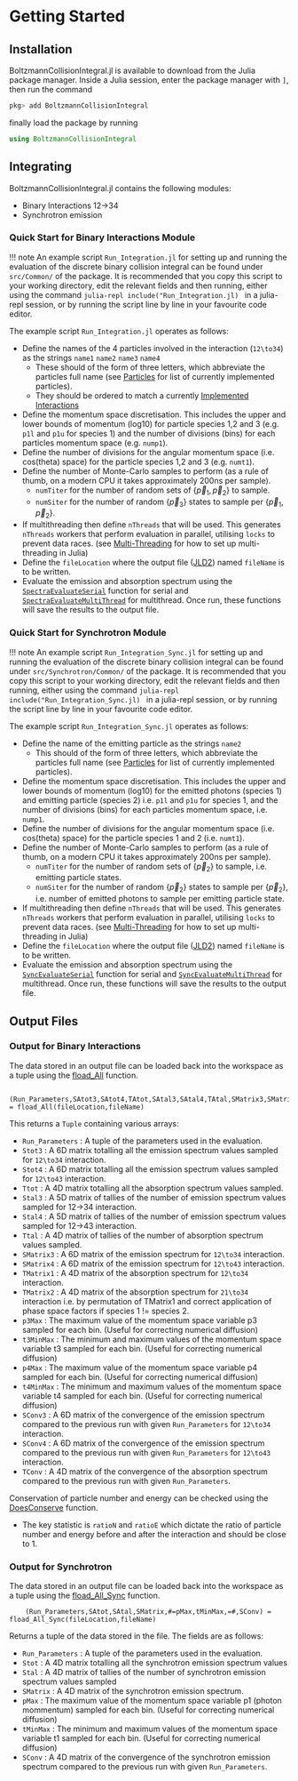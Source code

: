 # Getting Started

## Installation 
BoltzmannCollisionIntegral.jl is available to download from the Julia package manager. Inside a Julia session, enter the package manager with `]`, then run the command

```julia
pkg> add BoltzmannCollisionIntegral
```
finally load the package by running

```julia
using BoltzmannCollisionIntegral
```

## Integrating 
BoltzmannCollisionIntegral.jl contains the following modules:
- Binary Interactions 12->34
- Synchrotron emission    

### Quick Start for Binary Interactions Module

!!! note
    An example script `Run_Integration.jl` for setting up and running the evaluation of the discrete binary collision integral can be found under `src/Common/` of the package. It is recommended that you copy this script to your working directory, edit the relevant fields and then running, either using the command 
    ```julia-repl
    include("Run_Integration.jl)
    ```
    in a julia-repl session, or by running the script line by line in your favourite code editor.

The example script `Run_Integration.jl` operates as follows:
- Define the names of the 4 particles involved in the interaction (``12\to34``) as the strings `name1` `name2` `name3` `name4`
    - These should of the form of three letters, which abbreviate the particles full name (see [Particles](@ref) for list of currently implemented particles).
    - They should be ordered to match a currently [Implemented Interactions](@ref)
- Define the momentum space discretisation. This includes the upper and lower bounds of momentum (log10) for particle species 1,2 and 3 (e.g. `p1l` and `p1u` for species 1) and the number of divisions (bins) for each particles momentum space (e.g. `nump1`).
- Define the number of divisions for the angular momentum space (i.e. cos(theta) space) for the particle species 1,2 and 3 (e.g. `numt1`). 
- Define the number of Monte-Carlo samples to perform (as a rule of thumb, on a modern CPU it takes approximately 200ns per sample).
    - `numTiter` for the number of random sets of $\{\vec{p}_1,\vec{p}_2\}$ to sample. 
    - `numSiter` for the number of random $\{\vec{p}_3\}$ states to sample per $\{\vec{p}_1,\vec{p}_2\}$.
- If multithreading then define `nThreads` that will be used. This generates `nThreads` workers that perform evaluation in parallel, utilising `locks` to prevent data races. (see [Multi-Threading](https://docs.julialang.org/en/v1/manual/multi-threading/) for how to set up multi-threading in Julia)
- Define the `fileLocation` where the output file ([JLD2](https://github.com/JuliaIO/JLD2.jl)) named `fileName` is to be written.
- Evaluate the emission and absorption spectrum using the [`SpectraEvaluateSerial`](@ref) function for serial and [`SpectraEvaluateMultiThread`](@ref) for multithread. Once run, these functions will save the results to the output file.

### Quick Start for Synchrotron Module

!!! note
    An example script `Run_Integration_Sync.jl` for setting up and running the evaluation of the discrete binary collision integral can be found under `src/Synchrotron/Common/` of the package. It is recommended that you copy this script to your working directory, edit the relevant fields and then running, either using the command 
    ```julia-repl
    include("Run_Integration_Sync.jl)
    ```
    in a julia-repl session, or by running the script line by line in your favourite code editor.

The example script `Run_Integration_Sync.jl` operates as follows:
- Define the name of the emitting particle as the strings `name2`
    - This should of the form of three letters, which abbreviate the particles full name (see [Particles](@ref) for list of currently implemented particles).
- Define the momentum space discretisation. This includes the upper and lower bounds of momentum (log10) for the emitted photons (species 1) and emitting particle (species 2) i.e. `p1l` and `p1u` for species 1, and the number of divisions (bins) for each particles momentum space, i.e. `nump1`.
- Define the number of divisions for the angular momentum space (i.e. cos(theta) space) for the particle species 1 and 2 (i.e. `numt1`). 
- Define the number of Monte-Carlo samples to perform (as a rule of thumb, on a modern CPU it takes approximately 200ns per sample).
    - `numTiter` for the number of random sets of $\{\vec{p}_2\}$ to sample, i.e. emitting particle states. 
    - `numSiter` for the number of random $\{\vec{p}_2\}$ states to sample per $\{\vec{p}_2\}$, i.e. number of emitted photons to sample per emitting particle state.
- If multithreading then define `nThreads` that will be used. This generates `nThreads` workers that perform evaluation in parallel, utilising `locks` to prevent data races. (see [Multi-Threading](https://docs.julialang.org/en/v1/manual/multi-threading/) for how to set up multi-threading in Julia)
- Define the `fileLocation` where the output file ([JLD2](https://github.com/JuliaIO/JLD2.jl)) named `fileName` is to be written.
- Evaluate the emission and absorption spectrum using the [`SyncEvaluateSerial`](@ref) function for serial and [`SyncEvaluateMultiThread`](@ref) for multithread. Once run, these functions will save the results to the output file.


## Output Files

### Output for Binary Interactions
The data stored in an output file can be loaded back into the workspace as a tuple using the [fload_All](@ref) function.
        
```julia-repl
    (Run_Parameters,SAtot3,SAtot4,TAtot,SAtal3,SAtal4,TAtal,SMatrix3,SMatrix4,TMatrix1,TMatrix2,p3Max,p4Max,t3MinMax,t4MinMax,SConv3,SConv4,TConv) = fload_All(fileLocation,fileName)
```

This returns a `Tuple` containing various arrays:
- `Run_Parameters` : A tuple of the parameters used in the evaluation.
- `Stot3` : A 6D matrix totalling all the emission spectrum values sampled for ``12\to34`` interaction.
- `Stot4` : A 6D matrix totalling all the emission spectrum values sampled for ``12\to43`` interaction.
- `Ttot` : A 4D matrix totalling all the absorption spectrum values sampled.
- `Stal3` : A 5D matrix of tallies of the number of emission spectrum values sampled for 12->34 interaction.
- `Stal4` : A 5D matrix of tallies of the number of emission spectrum values sampled for 12->43 interaction.
- `Ttal` : A 4D matrix of tallies of the number of absorption spectrum values sampled.
- `SMatrix3` : A 6D matrix of the emission spectrum for ``12\to34`` interaction.
- `SMatrix4` : A 6D matrix of the emission spectrum for ``12\to43`` interaction.
- `TMatrix1` : A 4D matrix of the absorption spectrum for ``12\to34`` interaction.
- `TMatrix2` : A 4D matrix of the absorption spectrum for ``21\to34`` interaction i.e. by permutation of TMatrix1 and correct application of phase space factors if species 1 != species 2.
- `p3Max` : The maximum value of the momentum space variable p3 sampled for each bin. (Useful for correcting numerical diffusion)
- `t3MinMax` : The minimum and maximum values of the momentum space variable t3 sampled for each bin. (Useful for correcting numerical diffusion)
- `p4Max` : The maximum value of the momentum space variable p4 sampled for each bin. (Useful for correcting numerical diffusion)
- `t4MinMax` : The minimum and maximum values of the momentum space variable t4 sampled for each bin. (Useful for correcting numerical diffusion)
- `SConv3` : A 6D matrix of the convergence of the emission spectrum compared to the previous run with given `Run_Parameters` for ``12\to34`` interaction.
- `SConv4` : A 6D matrix of the convergence of the emission spectrum compared to the previous run with given `Run_Parameters` for ``12\to43`` interaction.
- `TConv` : A 4D matrix of the convergence of the absorption spectrum compared to the previous run with given `Run_Parameters`.

Conservation of particle number and energy can be checked using the [DoesConserve](@ref) function.
- The key statistic is `ratioN` and `ratioE` which dictate the ratio of particle number and energy before and after the interaction and should be close to 1.

### Output for Synchrotron
The data stored in an output file can be loaded back into the workspace as a tuple using the [fload_All_Sync](@ref) function.
        
```julia-repl
    (Run_Parameters,SAtot,SAtal,SMatrix,#=pMax,tMinMax,=#,SConv) = fload_All_Sync(fileLocation,fileName)
```

Returns a tuple of the data stored in the file. The fields are as follows:
- `Run_Parameters` : A tuple of the parameters used in the evaluation.
- `Stot` : A 4D matrix totalling all the synchrotron emission spectrum values
- `Stal` : A 4D matrix of tallies of the number of synchrotron emission spectrum values sampled
- `SMatrix` : A 4D matrix of the synchrotron emission spectrum.
- `pMax` : The maximum value of the momentum space variable p1 (photon mommentum) sampled for each bin. (Useful for correcting numerical diffusion)
- `tMinMax` : The minimum and maximum values of the momentum space variable t1 sampled for each bin. (Useful for correcting numerical diffusion)
- `SConv` : A 4D matrix of the convergence of the synchrotron emission spectrum compared to the previous run with given `Run_Parameters`.



